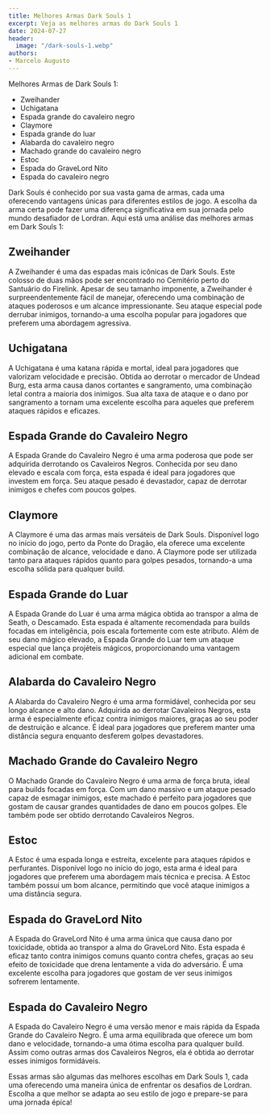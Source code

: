 ```yaml
---
title: Melhores Armas Dark Souls 1
excerpt: Veja as melhores armas do Dark Souls 1
date: 2024-07-27
header:
  image: "/dark-souls-1.webp"
authors:
- Marcelo Augusto
---
```

  
Melhores Armas de Dark Souls 1:

* Zweihander
* Uchigatana
* Espada grande do cavaleiro negro
* Claymore
* Espada grande do luar
* Alabarda do cavaleiro negro
* Machado grande do cavaleiro negro
* Estoc
* Espada do GraveLord Nito
* Espada do cavaleiro negro

Dark Souls é conhecido por sua vasta gama de armas, cada uma oferecendo vantagens únicas para diferentes estilos de jogo. A escolha da arma certa pode fazer uma diferença significativa em sua jornada pelo mundo desafiador de Lordran. Aqui está uma análise das melhores armas em Dark Souls 1:

## Zweihander
A Zweihander é uma das espadas mais icônicas de Dark Souls. Este colosso de duas mãos pode ser encontrado no Cemitério perto do Santuário do Firelink. Apesar de seu tamanho imponente, a Zweihander é surpreendentemente fácil de manejar, oferecendo uma combinação de ataques poderosos e um alcance impressionante. Seu ataque especial pode derrubar inimigos, tornando-a uma escolha popular para jogadores que preferem uma abordagem agressiva.

## Uchigatana
A Uchigatana é uma katana rápida e mortal, ideal para jogadores que valorizam velocidade e precisão. Obtida ao derrotar o mercador de Undead Burg, esta arma causa danos cortantes e sangramento, uma combinação letal contra a maioria dos inimigos. Sua alta taxa de ataque e o dano por sangramento a tornam uma excelente escolha para aqueles que preferem ataques rápidos e eficazes.

## Espada Grande do Cavaleiro Negro
A Espada Grande do Cavaleiro Negro é uma arma poderosa que pode ser adquirida derrotando os Cavaleiros Negros. Conhecida por seu dano elevado e escala com força, esta espada é ideal para jogadores que investem em força. Seu ataque pesado é devastador, capaz de derrotar inimigos e chefes com poucos golpes.

## Claymore
A Claymore é uma das armas mais versáteis de Dark Souls. Disponível logo no início do jogo, perto da Ponte do Dragão, ela oferece uma excelente combinação de alcance, velocidade e dano. A Claymore pode ser utilizada tanto para ataques rápidos quanto para golpes pesados, tornando-a uma escolha sólida para qualquer build.

## Espada Grande do Luar
A Espada Grande do Luar é uma arma mágica obtida ao transpor a alma de Seath, o Descamado. Esta espada é altamente recomendada para builds focadas em inteligência, pois escala fortemente com este atributo. Além de seu dano mágico elevado, a Espada Grande do Luar tem um ataque especial que lança projéteis mágicos, proporcionando uma vantagem adicional em combate.

## Alabarda do Cavaleiro Negro
A Alabarda do Cavaleiro Negro é uma arma formidável, conhecida por seu longo alcance e alto dano. Adquirida ao derrotar Cavaleiros Negros, esta arma é especialmente eficaz contra inimigos maiores, graças ao seu poder de destruição e alcance. É ideal para jogadores que preferem manter uma distância segura enquanto desferem golpes devastadores.

## Machado Grande do Cavaleiro Negro
O Machado Grande do Cavaleiro Negro é uma arma de força bruta, ideal para builds focadas em força. Com um dano massivo e um ataque pesado capaz de esmagar inimigos, este machado é perfeito para jogadores que gostam de causar grandes quantidades de dano em poucos golpes. Ele também pode ser obtido derrotando Cavaleiros Negros.

## Estoc
A Estoc é uma espada longa e estreita, excelente para ataques rápidos e perfurantes. Disponível logo no início do jogo, esta arma é ideal para jogadores que preferem uma abordagem mais técnica e precisa. A Estoc também possui um bom alcance, permitindo que você ataque inimigos a uma distância segura.

## Espada do GraveLord Nito
A Espada do GraveLord Nito é uma arma única que causa dano por toxicidade, obtida ao transpor a alma do GraveLord Nito. Esta espada é eficaz tanto contra inimigos comuns quanto contra chefes, graças ao seu efeito de toxicidade que drena lentamente a vida do adversário. É uma excelente escolha para jogadores que gostam de ver seus inimigos sofrerem lentamente.

## Espada do Cavaleiro Negro
A Espada do Cavaleiro Negro é uma versão menor e mais rápida da Espada Grande do Cavaleiro Negro. É uma arma equilibrada que oferece um bom dano e velocidade, tornando-a uma ótima escolha para qualquer build. Assim como outras armas dos Cavaleiros Negros, ela é obtida ao derrotar esses inimigos formidáveis.

Essas armas são algumas das melhores escolhas em Dark Souls 1, cada uma oferecendo uma maneira única de enfrentar os desafios de Lordran. Escolha a que melhor se adapta ao seu estilo de jogo e prepare-se para uma jornada épica!
